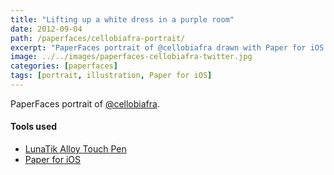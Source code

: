 ```yaml
---
title: "Lifting up a white dress in a purple room"
date: 2012-09-04
path: /paperfaces/cellobiafra-portrait/
excerpt: "PaperFaces portrait of @cellobiafra drawn with Paper for iOS on an iPad."
image: ../../images/paperfaces-cellobiafra-twitter.jpg
categories: [paperfaces]
tags: [portrait, illustration, Paper for iOS]
---
```


PaperFaces portrait of [@cellobiafra](https://twitter.com/cellobiafra).

#### Tools used

- [LunaTik Alloy Touch Pen](https://www.amazon.com/gp/product/B00821TR7G/ref=as_li_ss_tl?ie=UTF8&tag=mademist-20&linkCode=as2&camp=1789&creative=390957&creativeASIN=B00821TR7G)
- [Paper for iOS](https://paper.bywetransfer.com/)
